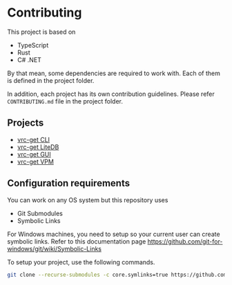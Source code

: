 # Contributing

This project is based on

- TypeScript
- Rust
- C# .NET

By that mean, some dependencies are required to work with.
Each of them is defined in the project folder.

In addition, each project has its own contribution guidelines.
Please refer `CONTRIBUTING.md` file in the project folder.

## Projects

- [vrc-get CLI](vrc-get/README.md)
- [vrc-get LiteDB](vrc-get-litedb/README.md)
- [vrc-get GUI](vrc-get-gui/README.md)
- [vrc-get VPM](vrc-get-vpm/README.md)

## Configuration requirements

You can work on any OS system but this repository uses

- Git Submodules
- Symbolic Links

For Windows machines, you need to setup so your current user can create symbolic links. Refer to this documentation page <https://github.com/git-for-windows/git/wiki/Symbolic-Links>

To setup your project, use the following commands.

```bash
git clone --recurse-submodules -c core.symlinks=true https://github.com/vrc-get/vrc-get.git
```
